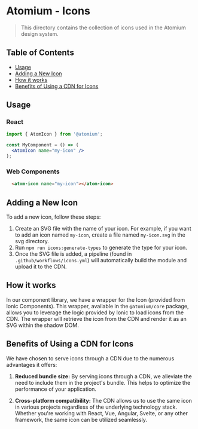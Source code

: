 # Atomium - Icons

> This directory contains the collection of icons used in the Atomium design system.

## Table of Contents

- [Usage](#usage)
- [Adding a New Icon](#adding-a-new-icon)
- [How it works](#how-it-works)
- [Benefits of Using a CDN for Icons](#benefits-of-using-a-cdn-for-icons)

## Usage

### React

```jsx
import { AtomIcon } from '@atomium';

const MyComponent = () => (
  <AtomIcon name="my-icon" />
);
```

### Web Components

```html
  <atom-icon name="my-icon"></atom-icon>
```

## Adding a New Icon

To add a new icon, follow these steps:

1. Create an SVG file with the name of your icon. For example, if you want to add an icon named `my-icon`, create a file named `my-icon.svg` in the svg directory.
2. Run `npm run icons:generate-types` to generate the type for your icon.
3. Once the SVG file is added, a pipeline (found in `.github/workflows/icons.yml`) will automatically build the module and upload it to the CDN.

## How it works

In our component library, we have a wrapper for the Icon (provided from Ionic Components). This wrapper, available in the `@atomium/core` package, allows you to leverage the logic provided by Ionic to load icons from the CDN. The wrapper will retrieve the icon from the CDN and render it as an SVG within the shadow DOM.

## Benefits of Using a CDN for Icons

We have chosen to serve icons through a CDN due to the numerous advantages it offers:

1. **Reduced bundle size:** By serving icons through a CDN, we alleviate the need to include them in the project's bundle. This helps to optimize the performance of your application.

2. **Cross-platform compatibility:** The CDN allows us to use the same icon in various projects regardless of the underlying technology stack. Whether you're working with React, Vue, Angular, Svelte, or any other framework, the same icon can be utilized seamlessly.

